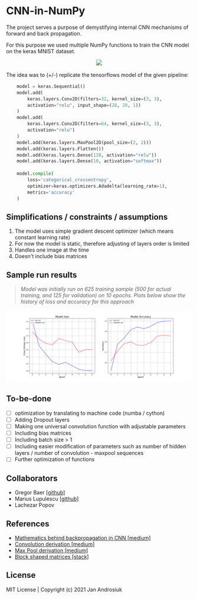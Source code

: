 # CNN-in-NumPy
The project serves a purpose of demystifying internal CNN mechanisms of forward and back propagation. 

For this purpose we used multiple NumPy functions to train the CNN model on the keras MNIST dataset.
<p align="center">
<!--     ![image](https://user-images.githubusercontent.com/58808512/156906991-1e5eac28-f9f9-4665-9f6a-ff545b9c293d.png) -->
    <img src="https://user-images.githubusercontent.com/58808512/156906991-1e5eac28-f9f9-4665-9f6a-ff545b9c293d.png" />
</p>

The idea was to (+/-) replicate the tensorflows model of the given pipeline:

```python
    model = keras.Sequential()
    model.add(
        keras.layers.Conv2D(filters=32, kernel_size=(3, 3),
        activation="relu", input_shape=(28, 28, 1))
    )
    model.add(
        keras.layers.Conv2D(filters=64, kernel_size=(3, 3),
        activation="relu")
    )
    model.add(keras.layers.MaxPool2D(pool_size=(2, 2)))
    model.add(keras.layers.Flatten())
    model.add(keras.layers.Dense(128, activation="relu"))
    model.add(keras.layers.Dense(10, activation="softmax"))
              
    model.compile(
        loss='categorical_crossentropy',
        optimizer=keras.optimizers.Adadelta(learning_rate=1),
        metrics='accuracy'
    )
```
## Simplifications / constraints / assumptions

1. The model uses simple gradient descent optimizer (which means constant learning rate)
2. For now the model is static, therefore adjusting of layers order is limited
3. Handles one image at the time
4. Doesn't include bias matrices

## Sample run results

> *Model was initially run on 625 training sample (500 for actual training, and 125 for validation) on 10 epochs. 
Plots below show the history of loss and accuracy for this approach*

![](visualizations/history_Mar-06-2022_1629.png)

## To-be-done
- [ ] optimization by translating to machine code (numba / cython)
- [ ] Adding Dropout layers
- [ ] Making one universal convolution function with adjustable parameters
- [ ] Including bias matrices
- [ ] Including batch size > 1
- [ ] Including easier modification of parameters such as number of hidden layers / number of convolution - maxpool sequences
- [ ] Further optimization of functions

## Collaborators
* Gregor Baer [[github]](https://github.com/gregorbaer)
* Marius Lupulescu [[github]](https://github.com/mariusadrian77)
* Lachezar Popov

## References
* [Mathematics behind backpropagation in CNN [medium]](https://medium.com/@ngocson2vn/a-gentle-explanation-of-backpropagation-in-convolutional-neural-network-cnn-1a70abff508b)
* [Convolution derivation [medium]](https://pavisj.medium.com/convolutions-and-backpropagations-46026a8f5d2c)
* [Max Pool derivation [medium]](https://medium.com/the-bioinformatics-press/only-numpy-understanding-back-propagation-for-max-pooling-layer-in-multi-layer-cnn-with-example-f7be891ee4b4)
* [Block shaped matrices [stack]](https://stackoverflow.com/questions/16873441/form-a-big-2d-array-from-multiple-smaller-2d-arrays/16873755#16873755)

## License
MIT License | Copyright (c) 2021 Jan Androsiuk
